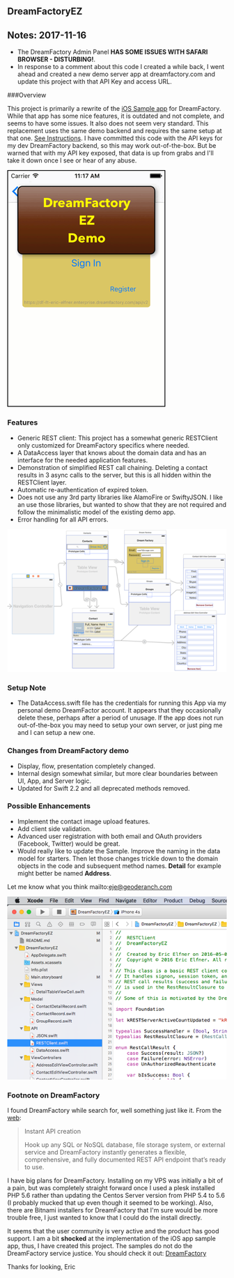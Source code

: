 ## DreamFactoryEZ

## Notes: 2017-11-16

* The DreamFactory Admin Panel **HAS SOME ISSUES WITH SAFARI BROWSER - DISTURBING!**.
* In response to a comment about this code I created a while back, I went ahead and created a new demo server
app at dreamfactory.com and update this project with that API Key and access URL.

###Overview

This project is primarily a rewrite of the [iOS Sample app](https://github.com/dreamfactorysoftware/ios-swift-sdk) 
for DreamFactory. While that app has some nice features, it is outdated and not complete, and 
seems to have some issues. It also does not seem very standard. 
This replacement uses the same demo backend and requires the same setup at that one.
[See Instructions](https://github.com/dreamfactorysoftware/ios-swift-sdk). 
I have committed this code with the API keys for my dev DreamFactory backend, so this may work out-of-the-box.
But be warned that with my API key exposed, that data is up from grabs and I'll take it down
once I see or hear of any abuse.

![DreamFactory EZ Demo](./README/DreamFactoryEZ.gif)

### Features
 
 - Generic REST client: This project has a somewhat generic RESTClient only customized
 for DreamFactory specifics where needed.
 - A DataAccess layer that knows about the domain data and has an interface for the needed
 application features.
 - Demonstration of simplified REST call chaining. Deleting a contact results in 3 async
 calls to the server, but this is all hidden within the RESTClient layer.
 - Automatic re-authentication of expired token.
 - Does not use any 3rd party libraries like AlamoFire or SwiftyJSON. I like an use those
 libraries, but wanted to show that they are not required and follow the minimalistic model
 of the existing demo app.
 - Error handling for all API errors.
 
![StoryBoard](./README/MainStoryboard.png)

### Setup Note

 - The DataAccess.swift file has the credentials for running this App via my personal demo
 DreamFactor account. It appears that they occasionally delete these, perhaps after a period
 of unusage. If the app does not run out-of-the-box you may need to setup your own server,
 or just ping me and I can setup a new one. 

### Changes from DreamFactory demo
  
 - Display, flow, presentation completely changed.
 - Internal design somewhat similar, but more clear boundaries between UI, App, and Server
 logic.
 - Updated for Swift 2.2 and all deprecated methods removed.
  
### Possible Enhancements

 - Implement the contact image upload features.
 - Add client side validation.
 - Advanced user registration with both email and OAuth providers (Facebook, Twitter) would
 be great.
 - Would really like to update the Sample. Improve the naming in the data model for starters.
 Then let those changes trickle down to the domain objects in the code and subsequent method
names. **Detail** for example might better be named **Address**.
 
 Let me know what you think mailto:eje@geoderanch.com

![Code](./README/CodeSample.png)

### Footnote on DreamFactory

I found DreamFactory while search for, well something just like it. From the [web](https://www.dreamfactory.com/features):

> Instant API creation
> 
> Hook up any SQL or NoSQL database, file storage system, or external service and 
> DreamFactory instantly generates a flexible, comprehensive, and fully documented 
> REST API endpoint that’s ready to use.

I have big plans for DreamFactory. Installing on my VPS was initially a bit of a pain, but
was completely straight forward once I used a plesk installed PHP 5.6 rather than updating
the Centos Server version from PHP 5.4 to 5.6 (I probably mucked that up even though it
seemed to be working). Also, there are Bitnami installers for DreamFactory that I'm 
sure would be more trouble free, I just wanted to know that I could do the install directly.

It seems that the user community is very active and the product has good support.
I am a bit **shocked** at the implementation of the iOS app sample app, thus, I have created this
project. The samples do not do the DreamFactory service justice. You should check it out:
[DreamFactory](https://www.dreamfactory.com)

Thanks for looking, Eric
